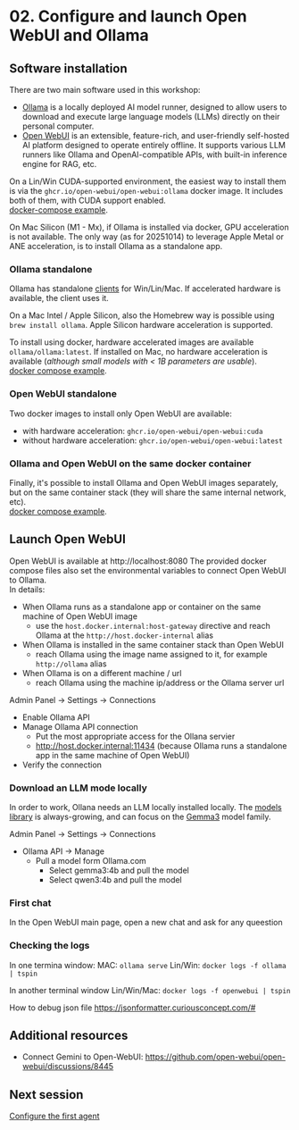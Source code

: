 
# 02. Configure and launch Open WebUI and Ollama


## Software installation

There are two main software used in this workshop:
- [Ollama](https://ollama.com/) is a locally deployed AI model runner, designed to allow users to download and execute large language models (LLMs) directly on their personal computer.  
- [Open WebUI](https://docs.openwebui.com/) is an extensible, feature-rich, and user-friendly self-hosted AI platform designed to operate entirely offline. It supports various LLM runners like Ollama and OpenAI-compatible APIs, with built-in inference engine for RAG, etc.  

On a Lin/Win CUDA-supported environment, the easiest way to install them is via the `ghcr.io/open-webui/open-webui:ollama` docker image. It includes both of them, with CUDA support enabled.  
[docker-compose example](docker/1-ollama_only/docker-compose.yaml).  

On Mac Silicon (M1 - Mx), if Ollama is installed via docker, GPU acceleration is not available. The only way (as for 20251014) to leverage Apple Metal or ANE acceleration, is to install Ollama as a standalone app.



### Ollama standalone

Ollama has standalone [clients](https://ollama.com/download) for Win/Lin/Mac. If accelerated hardware is available, the client uses it.   

On a Mac Intel / Apple Silicon, also the Homebrew way is possible using `brew install ollama`. Apple Silicon hardware acceleration is supported.  

To install using docker, hardware accelerated images are available `ollama/ollama:latest`. If installed on Mac, no hardware acceleration is available (_although small models with < 1B parameters are usable_).  
[docker compose example](docker/1-ollama_only/docker-compose.yaml).



### Open WebUI standalone

Two docker images to install only Open WebUI are available:
- with hardware acceleration: `ghcr.io/open-webui/open-webui:cuda`
- without hardware acceleration: `ghcr.io/open-webui/open-webui:latest`



### Ollama and Open WebUI on the same docker container

Finally, it's possible to install Ollama and Open WebUI images separately, but on the same container stack (they will share the same internal network, etc).  
[docker compose example](docker/3-openwebui_ollama_samestack/docker-compose.yaml).  




## Launch Open WebUI

Open WebUI is available at http://localhost:8080
The provided docker compose files also set the environmental variables to connect Open WebUI to Ollama.  
In details:
- When Ollama runs as a standalone app or container on the same machine of Open WebUI image
  - use the `host.docker.internal:host-gateway` directive and reach Ollama at the `http://host.docker-internal` alias
- When Ollama is installed in the same container stack than Open WebUI
  - reach Ollama using the image name assigned to it, for example `http://ollama` alias
- When Ollama is on a different machine / url
  - reach Ollama using the machine ip/address or the Ollama server url


Admin Panel -> Settings -> Connections
- Enable Ollama API
- Manage Ollama API connection
  - Put the most appropriate access for the Ollana servier
  - http://host.docker.internal:11434 (because Ollama runs a standalone app in the same machine of Open WebUI)
- Verify the connection



### Download an LLM mode locally

In order to work, Ollana needs an LLM locally installed locally. The [models library](https://ollama.com/search) is always-growing, and can focus on the [Gemma3](https://ollama.com/library/gemma3) model family.

Admin Panel -> Settings -> Connections
- Ollama API -> Manage
  - Pull a model form Ollama.com
    - Select gemma3:4b and pull the model
    - Select qwen3:4b and pull the model



### First chat

In the Open WebUI main page, open a new chat and ask for any queestion




### Checking the logs

In one termina window:
MAC: `ollama serve`
Lin/Win: `docker logs -f ollama | tspin`


In another terminal window
Lin/Win/Mac: `docker logs -f openwebui | tspin`


How to debug json file
https://jsonformatter.curiousconcept.com/#



## Additional resources
- Connect Gemini to Open-WebUI: https://github.com/open-webui/open-webui/discussions/8445




## Next session
[Configure the first agent](03-creating_agents.md)

